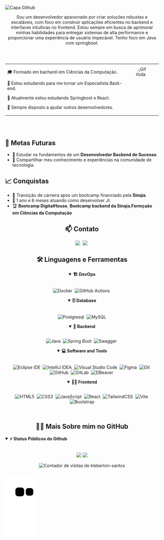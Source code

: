 ![Capa Github](https://www.nitssoftwares.com/assets/img/courses/Java-1.jpg)

<p align="center">
Sou um desenvolvedor apaixonado por criar soluções robustas e escaláveis, com foco em construir aplicações eficientes no backend e interfaces intuitivas no frontend. Estou sempre em busca de aprimorar minhas habilidades para entregar sistemas de alta performance e proporcionar uma experiência de usuário impecável.
Tenho foco em Java com springboot.
</p>

##

<br>
<div style="display: flex; justify-content: center; align-items: center; margin: 0 auto; width: 100%; max-width: 800px;">
  <table style="border: 0px; width: auto;">
    <tr style="border: 0px;">
      <td style="border: 0px; padding-right: 20px;">
        <p>🎓 Formado em bacharel em Ciências da Computação.</p>
        <p>🔭 Estou estudando para me tornar um Especialista Back-end.</p>
        <p>🦀 Atualmente estou estudando Springboot e React.</p>
        <p>🚀 Sempre disposto a ajudar outros desenvolvedores.</p>
      </td>
      <td style="border: 0px;">
        <img align="right" alt="Gif Yoda" height="150" style="border-radius: 50px;" src="https://giffiles.alphacoders.com/219/2195.gif">
      </td>
    </tr>
  </table>
</div>
<br>
<br>

## 🎯 Metas Futuras

- 🧠 Estudar os fundamentos de um **Desenvolvedor Backend de Sucesso**.
- 🌟 Compartilhar meu conhecimento e experiências na comunidade de tecnologia.

## 📈 Conquistas

- 🎉 Transição de carreira apos um bootcamp financiado pela **Sinqia**.
- 🎉 1 ano e 6 meses atuando como desenvolver Jr.
- 🏆 **Bootcamp DigitalHouse**, **Bootcamp backend da Sinqia**,**Formçaão em Ciências da Computação**

<h2 align="center">📫 Contato</h2>

<div align = "center">

<a href="www.linkedin.com/in/kleberton-bispo-santos](https://www.linkedin.com/in/kleberton-bispo-santos-78057738/" target="_blank"><img src="https://img.shields.io/badge/-LinkedIn-%230077B5?style=for-the-badge&logo=linkedin&logoColor=white"></a>&nbsp;
<a href="mailto:ti.klebersantos@gmail.com" target="_blank"><img src="https://img.shields.io/badge/-gmail-red?style=for-the-badge&logo=Gmail&logoColor=white"></a>&nbsp;

</div>

<div align = "center">

<h2 align="center">🛠️ Linguagens e Ferramentas</h2>

<details open>
  <summary><b>🏗️ DevOps</b></summary>
<br>

![Docker](https://img.shields.io/badge/docker-%23316192.svg?style=for-the-badge&logo=docker&logoColor=white)&nbsp;
![GitHub Actions](https://img.shields.io/badge/github%20actions-%232671E5.svg?style=for-the-badge&logo=githubactions&logoColor=white)&nbsp;
</details>

<details open>
<summary><b>🗄️ Database</b></summary>
<br>

![Postgresql](https://img.shields.io/badge/postgresql-%23316192.svg?style=for-the-badge&logo=postgresql&logoColor=white)&nbsp;
![MySQL](https://img.shields.io/badge/MySQL-%2300f.svg?style=for-the-badge&logo=mysql&logoColor=white)

</details>

<details open>
<summary><b>🧰 Backend</b></summary>
<br>

![Java](https://img.shields.io/badge/java-%23ED8B00.svg?style=for-the-badge&logo=openjdk&logoColor=white)&nbsp;
![Spring Boot](https://img.shields.io/badge/Spring%20Boot-%236DB33F.svg?style=for-the-badge&logo=springboot&logoColor=white)&nbsp;
![Swagger](https://img.shields.io/badge/Swagger-85EA2D?style=for-the-badge&logo=Swagger&logoColor=white)&nbsp;


</details>

<details open>
<summary><b>💻 Software and Tools</b></summary>
<br>
  
![Eclipse IDE](https://img.shields.io/badge/Eclipse-2C2255.svg?style=for-the-badge&logo=eclipse&logoColor=white)&nbsp;
![IntelliJ IDEA](https://img.shields.io/badge/IntelliJ%20IDEA-000000.svg?style=for-the-badge&logo=intellij-idea&logoColor=white)&nbsp;
![Visual Studio Code](https://img.shields.io/badge/-VSCODE-007ACC?style=for-the-badge&&logo=visual-studio-code&logoColor=white)&nbsp;
![Figma](https://img.shields.io/badge/figma-%23F24E1E.svg?style=for-the-badge&logo=figma&logoColor=white)&nbsp;
![Git](https://img.shields.io/badge/-git-red?style=for-the-badge&logo=Git&logoColor=white)&nbsp;
![GitHub](https://img.shields.io/badge/-GitHub-181717?style=for-the-badge&logo=github)&nbsp;
![GitLab](https://img.shields.io/badge/GitLab-%23181717.svg?style=for-the-badge&logo=gitlab&logoColor=white)&nbsp;
![DBeaver](https://img.shields.io/badge/DBeaver-1B1F23.svg?style=for-the-badge&logo=dbeaver&logoColor=white)&nbsp;

</details>

<details open>
<summary><b>🏄‍♂️ Frontend</b></summary>
<br>

![HTML5](https://img.shields.io/badge/-HTML5-E34F26?style=for-the-badge&logo=html5&logoColor=white)&nbsp;
![CSS3](https://img.shields.io/badge/css3-%231572B6.svg?style=for-the-badge&logo=css3&logoColor=white)&nbsp;
![JavaScript](https://img.shields.io/badge/Javascript-F7DF1E.svg?style=for-the-badge&logo=javascript&logoColor=black)&nbsp;
![React](https://img.shields.io/badge/react-%2320232a.svg?style=for-the-badge&logo=react&logoColor=%2361DAFB)&nbsp;
![TailwindCSS](https://img.shields.io/badge/tailwindcss-%2338B2AC.svg?style=for-the-badge&logo=tailwind-css&logoColor=white)&nbsp;
![Vite](https://img.shields.io/badge/Vite-B73BFE?style=for-the-badge&logo=vite&logoColor=FFD62E)&nbsp;
![Bootstrap](https://img.shields.io/badge/Bootstrap-563D7C?style=for-the-badge&logo=bootstrap&logoColor=white)


</details>

</div>

<br>

<h2 align="center">👨‍💻 Mais Sobre mim no GitHub</h2>

<details open>
<summary><b>⚡ Status Públicos do Github</b></summary>
<br>
<p align="center">
  <img height="180em" src="https://github-readme-stats.vercel.app/api?username=kleberton-santos&show_icons=true&theme=radical"/>
  <img height="180em" src="https://github-readme-stats.vercel.app/api/top-langs/?username=kleberton-santos&layout=compact&langs_count=8&theme=radical"/>
</p>
</details>

<div align="center">
  <img align="center" alt="Contador de visitas de kleberton-santos" src="https://profile-counter.glitch.me/kleberton-santos/count.svg" />
</div>
  
  ##
 
<div> 
  <picture>
  <source media="(prefers-color-scheme: dark)" srcset="https://raw.githubusercontent.com/kleberton-santos/kleberton-santos/output/snake-dark.svg">
  <source media="(prefers-color-scheme: light)" srcset="https://raw.githubusercontent.com/kleberton-santos/kleberton-santos/output/snake.svg">
  <img alt="GitHub Contribution Snake" src="https://raw.githubusercontent.com/kleberton-santos/kleberton-santos/output/snake.svg">
</picture>
 
</div>
